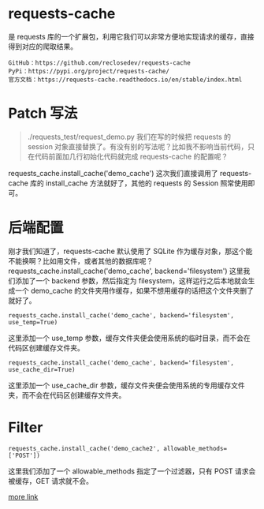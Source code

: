 # requests-cache
是 requests 库的一个扩展包，利用它我们可以非常方便地实现请求的缓存，直接得到对应的爬取结果。

    GitHub：https://github.com/reclosedev/requests-cache
    PyPi：https://pypi.org/project/requests-cache/
    官方文档：https://requests-cache.readthedocs.io/en/stable/index.html

# Patch 写法
>./requests_test/request_demo.py
我们在写的时候把 requests 的 session 对象直接替换了。有没有别的写法呢？比如我不影响当前代码，只在代码前面加几行初始化代码就完成 requests-cache 的配置呢？

requests_cache.install_cache('demo_cache')
这次我们直接调用了 requests-cache 库的 install_cache 方法就好了，其他的 requests 的 Session 照常使用即可。

# 后端配置
刚才我们知道了，requests-cache 默认使用了 SQLite 作为缓存对象，那这个能不能换啊？比如用文件，或者其他的数据库呢？
    requests_cache.install_cache('demo_cache', backend='filesystem')
这里我们添加了一个 backend 参数，然后指定为 filesystem，这样运行之后本地就会生成一个 demo_cache 的文件夹用作缓存，如果不想用缓存的话把这个文件夹删了就好了。

    requests_cache.install_cache('demo_cache', backend='filesystem', use_temp=True)
这里添加一个 use_temp 参数，缓存文件夹便会使用系统的临时目录，而不会在代码区创建缓存文件夹。

    requests_cache.install_cache('demo_cache', backend='filesystem', use_cache_dir=True)
这里添加一个 use_cache_dir 参数，缓存文件夹便会使用系统的专用缓存文件夹，而不会在代码区创建缓存文件夹。

# Filter
    requests_cache.install_cache('demo_cache2', allowable_methods=['POST'])
这里我们添加了一个 allowable_methods 指定了一个过滤器，只有 POST 请求会被缓存，GET 请求就不会。



[more link](https://mp.weixin.qq.com/s/yGnMq9gKsDvn2jqbWPbmzw)